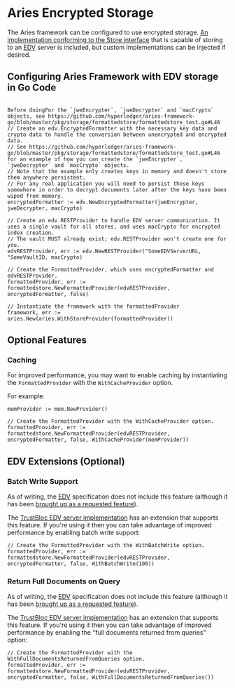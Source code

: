 # Aries Encrypted Storage

The Aries framework can be configured to use encrypted storage. [An implementation conforming to the Store interface](../pkg/storage/store.go) that is capable of storing to an [EDV](https://identity.foundation/confidential-storage/) server is included, but custom implementations can be injected if desired.

## Configuring Aries Framework with EDV storage in Go Code
```

Before doingFor the `jweEncrypter`, `jweDecrypter` and `macCrypto` objects, see https://github.com/hyperledger/aries-framework-go/blob/master/pkg/storage/formattedstore/formattedstore_test.go#L46
// Create an edv.EncryptedFormatter with the necessary key data and crypto data to handle the conversion between unencrypted and encrypted data.
// See https://github.com/hyperledger/aries-framework-go/blob/master/pkg/storage/formattedstore/formattedstore_test.go#L46 for an example of how you can create the `jweEncrypter`, `jweDecrypter` and `macCrypto` objects.
// Note that the example only creates keys in memory and doesn't store them anywhere persistent.
// For any real application you will need to persist those keys somewhere in order to decrypt documents later after the keys have been wiped from memory.
encryptedFormatter := edv.NewEncryptedFormatter(jweEncrypter, jweDecrypter, macCrypto)

// Create an edv.RESTProvider to handle EDV server communication. It uses a single vault for all stores, and uses macCrypto for encrypted index creation.
// The vault MUST already exist; edv.RESTProvider won't create one for you.
edvRESTProvider, err := edv.NewRESTProvider("SomeEDVServerURL, "SomeVaultID, macCrypto)

// Create the FormattedProvider, which uses encryptedFormatter and edvRESTProvider.
formattedProvider, err := formattedstore.NewFormattedProvider(edvRESTProvider, encryptedFormatter, false)

// Instantiate the framework with the formattedProvider
framework, err := aries.New(aries.WithStoreProvider(formattedProvider))
```

## Optional Features

### Caching

For improved performance, you may want to enable caching by instantiating the `FormattedProvider` with the `WithCacheProvider` option.

For example:
```
memProvider := mem.NewProvider()

// Create the FormattedProvider with the WithCacheProvider option.
formattedProvider, err := formattedstore.NewFormattedProvider(edvRESTProvider, encryptedFormatter, false, WithCacheProvider(memProvider))
```

## EDV Extensions (Optional)
### Batch Write Support
As of writing, the [EDV](https://identity.foundation/confidential-storage/) specification does not include this feature (although it has been [brought up as a requested feature](https://github.com/decentralized-identity/confidential-storage/issues/138)).

The [TrustBloc EDV server implementation](https://github.com/trustbloc/edv) has an extension that supports this feature. If you're using it then you can take advantage of improved performance by enabling batch write support:

```
// Create the FormattedProvider with the WithBatchWrite option.
formattedProvider, err := formattedstore.NewFormattedProvider(edvRESTProvider, encryptedFormatter, false, WithBatchWrite(100))
```

### Return Full Documents on Query
As of writing, the [EDV](https://identity.foundation/confidential-storage/) specification does not include this feature (although it has been [brought up as a requested feature](https://github.com/decentralized-identity/confidential-storage/issues/137)).

The [TrustBloc EDV server implementation](https://github.com/trustbloc/edv) has an extension that supports this feature. If you're using it then you can take advantage of improved performance by enabling the "full documents returned from queries" option:

```
// Create the FormattedProvider with the WithFullDocumentsReturnedFromQueries option.
formattedProvider, err := formattedstore.NewFormattedProvider(edvRESTProvider, encryptedFormatter, false, WithFullDocumentsReturnedFromQueries())
```
